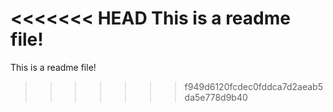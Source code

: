 <<<<<<< HEAD
This is a readme file!
=======
This is a readme file!
>>>>>>> f949d6120fcdec0fddca7d2aeab5da5e778d9b40
